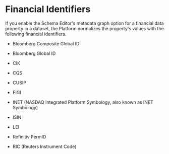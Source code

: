 # Financial Identifiers

If you enable the Schema Editor's metadata graph option for a financial data
property in a dataset, the Platform normalizes the property's values with the
following financial identifiers.

- Bloomberg Composite Global ID

- Bloomberg Global ID

- CIK

- CQS

- CUSIP

- FIGI

- INET (NASDAQ Integrated Platform Symbology, also known as INET Symbology)

- ISIN

- LEI

- Refinitiv PermID

- RIC (Reuters Instrument Code)
